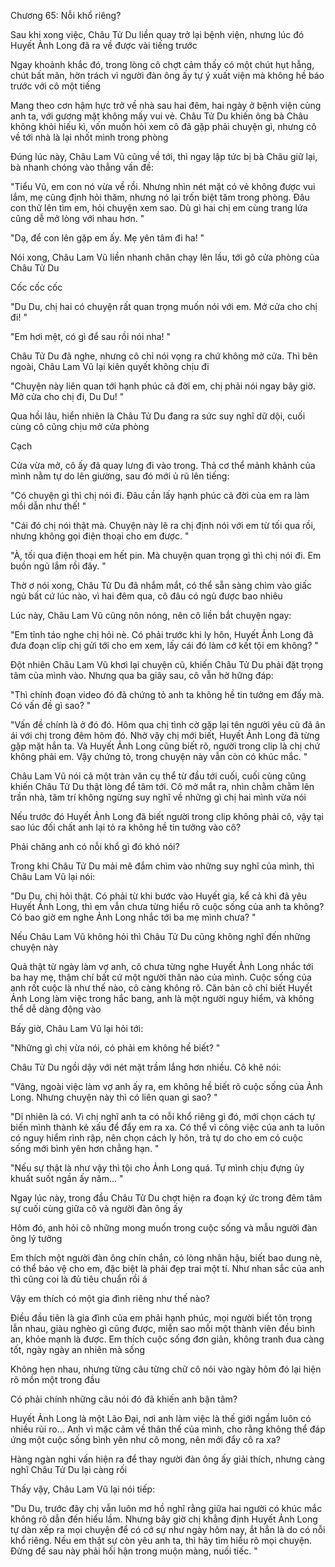 




Chương 65: Nỗi khổ riêng?

Sau khi xong việc, Châu Tử Du liền quay trở lại bệnh viện, nhưng lúc đó Huyết Ảnh Long đã ra về được vài tiếng trước

Ngay khoảnh khắc đó, trong lòng cô chợt cảm thấy có một chút hụt hẫng, chút bất mãn, hờn trách vì người đàn ông ấy tự ý xuất viện mà không hề báo trước với cô một tiếng

Mang theo cơn hậm hực trở về nhà sau hai đêm, hai ngày ở bệnh viện cùng anh ta, với gương mặt không mấy vui vẻ. Châu Tử Du khiến ông bà Châu không khỏi hiếu kì, vốn muốn hỏi xem cô đã gặp phải chuyện gì, nhưng cô về tới nhà là lại nhốt mình trong phòng

Đúng lúc này, Châu Lam Vũ cũng về tới, thì ngay lập tức bị bà Châu giữ lại, bà nhanh chóng vào thẳng vấn đề:

"Tiểu Vũ, em con nó vừa về rồi. Nhưng nhìn nét mặt có vẻ không được vui lắm, mẹ cũng định hỏi thăm, nhưng nó lại trốn biệt tăm trong phòng. Đâu con thử lên tìm em, hỏi chuyện xem sao. Dù gì hai chị em cùng trang lứa cũng dễ mở lòng với nhau hơn. "

"Dạ, để con lên gặp em ấy. Mẹ yên tâm đi ha! "

Nói xong, Châu Lam Vũ liền nhanh chân chạy lên lầu, tới gõ cửa phòng của Châu Tử Du

Cốc cốc cốc

"Du Du, chị hai có chuyện rất quan trọng muốn nói với em. Mở cửa cho chị đi! "

"Em hơi mệt, có gì để sau rồi nói nha! "


Châu Tử Du đã nghe, nhưng cô chỉ nói vọng ra chứ không mở cửa. Thì bên ngoài, Châu Lam Vũ lại kiên quyết không chịu đi

"Chuyện này liên quan tới hạnh phúc cả đời em, chị phải nói ngay bây giờ. Mở cửa cho chị đi, Du Du! "

Qua hồi lâu, hiển nhiên là Châu Tử Du đang ra sức suy nghĩ dữ dội, cuối cùng cô cũng chịu mở cửa phòng

Cạch

Cửa vừa mở, cô ấy đã quay lưng đi vào trong. Thả cơ thể mảnh khảnh của mình nằm tự do lên giường, sau đó mới ủ rũ lên tiếng:

"Có chuyện gì thì chị nói đi. Đâu cần lấy hạnh phúc cả đời của em ra làm mồi dẫn như thế! "

"Cái đó chị nói thật mà. Chuyện này lẽ ra chị định nói với em từ tối qua rồi, nhưng không gọi điện thoại cho em được. "

"À, tối qua điện thoại em hết pin. Mà chuyện quan trọng gì thì chị nói đi. Em buồn ngủ lắm rồi đây. "

Thờ ơ nói xong, Châu Tử Du đã nhắm mắt, có thể sẵn sàng chìm vào giấc ngủ bất cứ lúc nào, vì hai đêm qua, cô đâu có ngủ được bao nhiêu

Lúc này, Châu Lam Vũ cũng nôn nóng, nên cô liền bắt chuyện ngay:

"Em tỉnh táo nghe chị hỏi nè. Có phải trước khi ly hôn, Huyết Ảnh Long đã đưa đoạn clip chị gửi tới cho em xem, lấy cái đó làm cớ kết tội em không? "

Đột nhiên Châu Lam Vũ khơi lại chuyện cũ, khiến Châu Tử Du phải đặt trọng tâm của mình vào. Nhưng qua ba giây sau, cô vẫn hờ hững đáp:

"Thì chính đoạn video đó đã chứng tỏ anh ta không hề tin tưởng em đấy mà. Có vấn đề gì sao? "

"Vấn đề chính là ở đó đó. Hôm qua chị tình cờ gặp lại tên người yêu cũ đã ân ái với chị trong đêm hôm đó. Nhờ vậy chị mới biết, Huyết Ảnh Long đã từng gặp mặt hắn ta. Và Huyết Ảnh Long cũng biết rõ, người trong clip là chị chứ không phải em. Vậy chứng tỏ, trong chuyện này vẫn còn có khúc mắc. "


Châu Lam Vũ nói cả một tràn văn cụ thể từ đầu tới cuối, cuối cùng cũng khiến Châu Tử Du thật lòng để tâm tới. Cô mở mắt ra, nhìn chằm chằm lên trần nhà, tâm trí không ngừng suy nghĩ về những gì chị hai mình vừa nói

Nếu trước đó Huyết Ảnh Long đã biết người trong clip không phải cô, vậy tại sao lúc đối chất anh lại tỏ ra không hề tin tưởng vào cô?

Phải chăng anh có nỗi khổ gì đó khó nói?

Trong khi Châu Tử Du mải mê đắm chìm vào những suy nghĩ của mình, thì Châu Lam Vũ lại nói:

"Du Du, chị hỏi thật. Có phải từ khi bước vào Huyết gia, kể cả khi đã yêu Huyết Ảnh Long, thì em vẫn chưa từng hiểu rõ cuộc sống của anh ta không? Có bao giờ em nghe Ảnh Long nhắc tới ba mẹ mình chưa? "

Nếu Châu Lam Vũ không hỏi thì Châu Tử Du cũng không nghĩ đến những chuyện này

Quả thật từ ngày làm vợ anh, cô chưa từng nghe Huyết Ảnh Long nhắc tới ba hay mẹ, thậm chí bất cứ một người thân nào của mình. Cuộc sống của anh rốt cuộc là như thế nào, cô càng không rõ. Căn bản cô chỉ biết Huyết Ảnh Long làm việc trong hắc bang, anh là một người nguy hiểm, và không thể dễ dàng động vào

Bấy giờ, Châu Lam Vũ lại hỏi tới:

"Những gì chị vừa nói, có phải em không hề biết? "

Châu Tử Du ngồi dậy với nét mặt trầm lắng hơn nhiều. Cô khẽ nói:

"Vâng, ngoài việc làm vợ anh ấy ra, em không hề biết rõ cuộc sống của Ảnh Long. Nhưng chuyện này thì có liên quan gì sao? "

"Dĩ nhiên là có. Vì chị nghĩ anh ta có nỗi khổ riêng gì đó, mới chọn cách tự biến mình thành kẻ xấu để đẩy em ra xa. Có thể vì công việc của anh ta luôn có nguy hiểm rình rập, nên chọn cách ly hôn, trả tự do cho em có cuộc sống mới bình yên hơn chẳng hạn. "

"Nếu sự thật là như vậy thì tội cho Ảnh Long quá. Tự mình chịu đựng ủy khuất suốt ngần ấy năm... "

Ngay lúc này, trong đầu Châu Tử Du chợt hiện ra đoạn ký ức trong đêm tâm sự cuối cùng giữa cô và người đàn ông ấy


Hôm đó, anh hỏi cô những mong muốn trong cuộc sống và mẫu người đàn ông lý tưởng

Em thích một người đàn ông chín chắn, có lòng nhân hậu, biết bao dung nè, có thể bảo vệ cho em, đặc biệt là phải đẹp trai một tí. Như nhan sắc của anh thì cũng coi là đủ tiêu chuẩn rồi á

Vậy em thích có một gia đình riêng như thế nào?

Điều đầu tiên là gia đình của em phải hạnh phúc, mọi người biết tôn trọng lẫn nhau, giàu nghèo gì cũng được, miễn sao mỗi một thành viên đều bình an, khỏe mạnh là được. Em thích cuộc sống đơn giản, không tranh đua càng tốt, ngày ngày an nhiên mà sống

Không hẹn nhau, nhưng từng câu từng chữ cô nói vào ngày hôm đó lại hiện rõ mồn một trong đầu

Có phải chính những câu nói đó đã khiến anh bận tâm?

Huyết Ảnh Long là một Lão Đại, nơi anh làm việc là thế giới ngầm luôn có nhiều rủi ro... Anh vì mặc cảm về thân thế của mình, cho rằng không thể đáp ứng một cuộc sống bình yên như cô mong, nên mới đẩy cô ra xa?

Hàng ngàn nghi vấn hiện ra để thay người đàn ông ấy giải thích, nhưng càng nghĩ Châu Tử Du lại càng rối

Thấy vậy, Châu Lam Vũ lại nói tiếp:

"Du Du, trước đây chị vẫn luôn mơ hồ nghĩ rằng giữa hai người có khúc mắc không rõ dẫn đến hiểu lầm. Nhưng bây giờ chị khẳng định Huyết Ảnh Long tự dàn xếp ra mọi chuyện để có cớ sự như ngày hôm nay, ắt hẳn là do có nỗi khổ riêng. Nếu em thật sự còn yêu anh ta, thì hãy tìm hiểu rõ mọi chuyện. Đừng để sau này phải hối hận trong muộn màng, nuối tiếc. "




